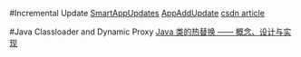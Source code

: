 #Incremental Update
[SmartAppUpdates](https://github.com/cundong/SmartAppUpdates)
[AppAddUpdate](https://github.com/kingwang666/AppAddUpdate)
[csdn article](http://blog.csdn.net/hmg25/article/details/8100896)

#Java Classloader and Dynamic Proxy
[Java 类的热替换 —— 概念、设计与实现](http://www.ibm.com/developerworks/cn/java/j-lo-hotswapcls/)

